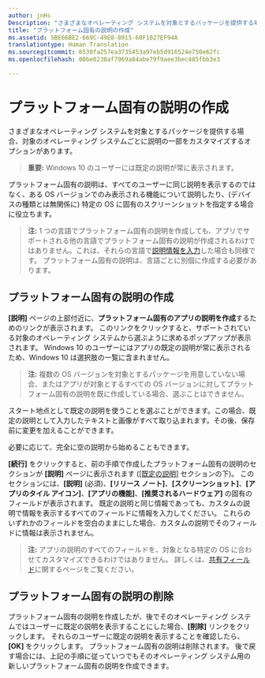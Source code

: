 ```yaml
---
author: jnHs
Description: "さまざまなオペレーティング システムを対象とするパッケージを提供する場合、対象のオペレーティング システムごとに説明の一部をカスタマイズするオプションがあります。"
title: "プラットフォーム固有の説明の作成"
ms.assetid: 5BE66BE2-669C-49E0-8915-60F1027EF94A
translationtype: Human Translation
ms.sourcegitcommit: 6530fa257ea3735453a97eb5d916524e750e62fc
ms.openlocfilehash: 00be0238af7969a84abe79f9aee3bec485fbb3e3

---
```


# プラットフォーム固有の説明の作成


さまざまなオペレーティング システムを対象とするパッケージを提供する場合、対象のオペレーティング システムごとに説明の一部をカスタマイズするオプションがあります。

> **重要:** Windows 10 のユーザーには既定の説明が常に表示されます。

プラットフォーム固有の説明は、すべてのユーザーに同じ説明を表示するのではなく、ある OS バージョンでのみ表示される機能について説明したり、(デバイスの種類とは無関係に) 特定の OS に固有のスクリーンショットを指定する場合に役立ちます。

> **注:** 1 つの言語でプラットフォーム固有の説明を作成しても、アプリでサポートされる他の言語でプラットフォーム固有の説明が作成されるわけではありません。これは、それらの言語で[説明情報を入力](create-app-descriptions.md)した場合も同様です。 プラットフォーム固有の説明は、言語ごとに別個に作成する必要があります。

## プラットフォーム固有の説明の作成


**[説明]** ページの上部付近に、**プラットフォーム固有のアプリの説明を作成**するためのリンクが表示されます。 このリンクをクリックすると、サポートされている対象のオペレーティング システムから選ぶように求めるポップアップが表示されます。 Windows 10 のユーザーにはアプリの既定の説明が常に表示されるため、Windows 10 は選択肢の一覧に含まれません。

> **注:** 複数の OS バージョンを対象とするパッケージを用意していない場合、またはアプリが対象とするすべての OS バージョンに対してプラットフォーム固有の説明を既に作成している場合、選ぶことはできません。

スタート地点として既定の説明を使うことを選ぶことができます。この場合、既定の説明として入力したテキストと画像がすべて取り込まれます。その後、保存前に変更を加えることができます。

必要に応じて、完全に空の説明から始めることもできます。

**[続行]** をクリックすると、前の手順で作成したプラットフォーム固有の説明のセクションが **[説明]** ページに表示されます ([[既定の説明]](create-app-descriptions.md#default-description-fields) セクションの下)。 このセクションには、**[説明]** (必須)、**[リリース ノート]**、**[スクリーンショット]**、**[アプリのタイル アイコン]**、**[アプリの機能]**、**[推奨されるハードウェア]** の固有のフィールドが表示されます。 既定の説明と同じ情報であっても、カスタムの説明で情報を表示するすべてのフィールドに情報を入力してください。 これらのいずれかのフィールドを空白のままにした場合、カスタムの説明でそのフィールドに情報は表示されません。

> **注:** アプリの説明のすべてのフィールドを、対象となる特定の OS に合わせてカスタマイズできるわけではありません。 詳しくは、[共有フィールド](create-app-descriptions.md#shared-fields)に関するページをご覧ください。

## プラットフォーム固有の説明の削除


プラットフォーム固有の説明を作成したが、後でそのオペレーティング システムではユーザーに既定の説明を表示することにした場合、**[削除]** リンクをクリックします。 それらのユーザーに既定の説明を表示することを確認したら、**[OK]** をクリックします。 プラットフォーム固有の説明は削除されます。 後で戻す場合には、上記の手順に従っていつでもそのオペレーティング システム用の新しいプラットフォーム固有の説明を作成できます。

 

 







<!--HONumber=Jun16_HO4-->


